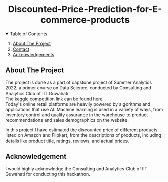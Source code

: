 
<!-- PROJECT LOGO -->
<br />
<p align="center">
  <h1 align="center"> Discounted-Price-Prediction-for-E-commerce-products</h1>

  <p align="center">
  </p>
</p>

<!-- TABLE OF CONTENTS -->
<details open="open">
  <summary>Table of Contents</summary>
  <ol>
    <li>
      <a href="#about-the-project">About The Project</a>
   <li><a href="#Contributers">Contact</a></li>
   <li><a href="#acknowledgements">Acknowledgements</a></li>
  </ol>
</details>

<!-- ABOUT THE PROJECT -->
## About The Project

The project is done as a part of capstone project of Summer Analytics 2022, a primer course on Data Science, conducted by Consulting and Analytics Club of IIT Guwahati.
<br>
The kaggle competition link can be found [here](https://www.kaggle.com/competitions/sa2022)
<br> 
Today's online retail platforms are heavily powered by algorithms and applications that use AI. Machine learning is used in a variety of ways, from inventory control and quality assurance in the warehouse to product recommendations and sales demographics on the website.
<br>

In this project I have estimated the discounted price of different products listed on Amazon and Flipkart, from the descriptions of products, including details like product title, ratings, reviews, and actual prices. 

## Acknowledgement 
I would highly acknowledge the Consulting and Analytics Club of IIT Guwahati for conducting this hackathon. 
